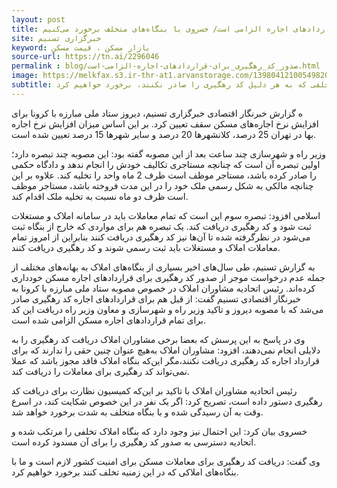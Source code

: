```yaml
---
layout: post
title: صدور کد رهگیری برای قراردادهای اجاره الزامی است/ خسروی با بنگاه‌های متخلف برخورد می‌کنیم
site: خبرگزاری تسنیم
keyword: بازار مسکن ، قیمت مسکن
source-url: https://tn.ai/2296046
permalink : blog/صدور_کد_رهگیری_برای-قراردادهای-اجاره-الزامی-است.html
image: https://melkfax.s3.ir-thr-at1.arvanstorage.com/1398041210054982017791744.jpg
subtitle: رئیس اتحادیه مشاوران املاک با بیان این‌که صدور کد رهگیری برای قراردادهای اجاره مسکن الزامی است، گفت با بنگاه‌های متخلفی که به هر دلیل کد رهگیری را صادر نکنند، برخورد خواهیم کرد.
---
```

ه گزارش خبرنگار اقتصادی خبرگزاری تسنیم، دیروز ستاد ملی مبارزه با کرونا برای افزایش نرخ اجاره‌های مسکن سقف تعیین کرد. بر این اساس میزان افزایش نرخ اجاره بها در تهران 25 درصد، کلانشهرها 20 درصد و سایر شهرها 15 درصد تعیین شده است.

وزیر راه و شهرسازی چند ساعت بعد از این مصوبه گفته بود: این مصوبه چند تبصره دارد؛ اولین تبصره آن است که چنانچه مستاجری تکالیف خودش را انجام ندهد و دادگاه حکمی را صادر کرده باشد، مستاجر موظف است ظرف 2 ماه واحد را تخلیه کند. علاوه بر این چنانچه مالکی به شکل رسمی ملک‌ خود را در این مدت فروخته باشد، مستاجر موظف است ظرف دو ماه نسبت به تخلیه ملک اقدام کند.

اسلامی افزود: تبصره سوم  این است که تمام معاملات باید در سامانه املاک و مستغلات ثبت شود و کد رهگیری دریافت کند. یک تبصره هم برای مواردی که خارج از بنگاه ثبت می‌شود در نظرگرفته شده تا آن‌ها نیز کد رهگیری دریافت کنند بنابراین از امروز تمام معاملات املاک و مستغلات باید ثبت رسمی شوند و کد رهگیری دریافت کنند.

به گزارش تسنیم، طی سال‌های اخیر بسیاری از بنگاه‌های املاک به بهانه‌های مختلف از جمله عدم درخواست موجر از صدور کد رهگیری برای قراردادهای اجاره مسکن خودداری کرده‌اند. رئیس اتحادیه مشاوران املاک در خصوص مصوبه ستاد ملی مبارزه با کرونا به خبرنگار اقتصادی تسنیم گفت:‌ از قبل هم برای قراردادهای اجاره کد رهگیری صادر می‌شد که با مصوبه دیروز و تاکید وزیر راه و شهرسازی و معاون وزیر راه دریافت این کد برای تمام قراردادهای اجاره مسکن الزامی شده است.

وی در پاسخ به این پرسش که بعضا برخی مشاوران املاک دریافت کد رهگیری  را به دلایلی انجام نمی‌دهند، افزود: مشاوران املاک به‌هیچ عنوان چنین حقی را ندارند که برای قرارداد اجاره کد رهگیری دریافت نکنند،‌مگر این‌که بنگاه‌ املاک فاقد مجوز باشد که عملا نمی‌تواند کد رهگیری برای معاملات را دریافت کند.

رئیس اتحادیه مشاوران املاک با تاکید بر این‌که کمیسیون نظارت برای دریافت کد رهگیری دستور داده است، تصریح کرد: اگر یک نفر در این خصوص شکایت کند، در اسرع وقت به آن رسیدگی شده و با بنگاه متخلف به شدت برخورد خواهد شد.

خسروی بیان کرد: این احتمال نیز وجود دارد که بنگاه املاک تخلفی را مرتکب شده و اتحادیه دسترسی به صدور کد رهگیری را برای آن مسدود کرده است.

وی گفت: دریافت کد رهگیری برای معاملات مسکن برای امنیت کشور لازم است و ما با بنگاه‌های املاکی که در این زمنیه تخلف کنند برخورد خواهیم کرد.
